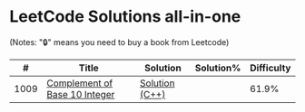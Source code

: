 # LeetCode Solutions all-in-one

(Notes: "🔒" means you need to buy a book from Leetcode)


| # | Title | Solution | Solution% | Difficulty |
|---| ----- | -------- | --------- | ---------- |
|1009|[Complement of Base 10 Integer](https://leetcode.com/problems/complement-of-base-10-integer/)|[Solution (C++)](https://github.com/SphericAlpha/LeetCode-Solutions/blob/main/Algorithms%20%26%20Solutions/C%2B%2B/1009.%20Complement%20of%20Base%2010%20Integer.cpp)||61.9%|Easy|
